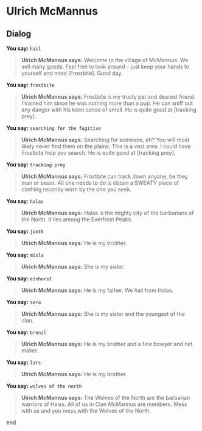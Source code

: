 # Ulrich McMannus


## Dialog

**You say:** `hail`



>**Ulrich McMannus says:** Welcome to the village of McMannus. We sell many goods. Feel free to look around - just keep your hands to yourself and mind [Frostbite]. Good day.

**You say:** `frostbite`




>**Ulrich McMannus says:** Frostbite is my trusty pet and dearest friend. I trained him since he was nothing more than a pup. He can sniff out any danger with his keen sense of smell. He is quite good at [tracking prey].

**You say:** `searching for the fugitive`



>**Ulrich McMannus says:** Searching for someone, eh?  You will most likely never find them on the plains. This is a vast area. I could have Frostbite help you search. He is quite good at [tracking prey].

**You say:** `tracking prey`



>**Ulrich McMannus says:** Frostbite can track down anyone, be they man or beast. All one needs to do is obtain a SWEATY piece of clothing recently worn by the one you seek.

**You say:** `halas`





>**Ulrich McMannus says:** Halas is the mighty city of the barbarians of the North. It lies among the Everfrost Peaks.

**You say:** `junth`




>**Ulrich McMannus says:** He is my brother.

**You say:** `misla`




>**Ulrich McMannus says:** She is my sister.

**You say:** `einhorst`




>**Ulrich McMannus says:** He is my father. We hail from Halas.

**You say:** `sera`




>**Ulrich McMannus says:** She is my sister and the youngest of the clan.



**You say:** `brenzl`




>**Ulrich McMannus says:** He is my brother and a fine bowyer and net maker.

**You say:** `lars`




>**Ulrich McMannus says:** He is my brother.










**You say:** `wolves of the north`




>**Ulrich McMannus says:** The Wolves of the North are the barbarian warriors of Halas. All of us in Clan McMannus are members. Mess with us and you mess with the Wolves of the North.

end

